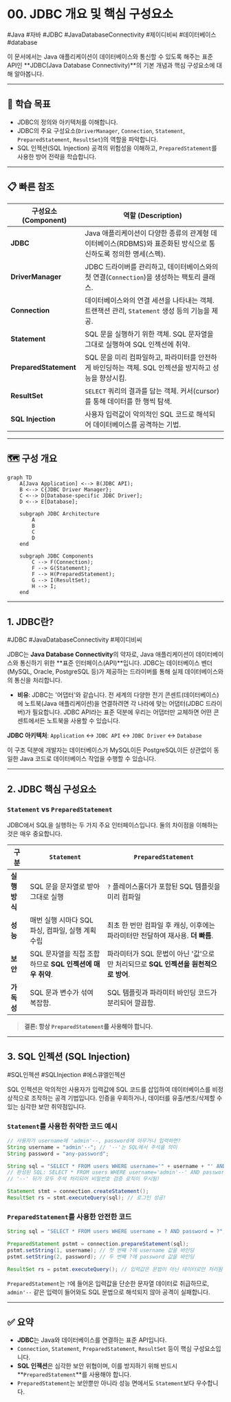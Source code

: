 # 00. JDBC 개요 및 핵심 구성요소

#Java #자바
#JDBC #JavaDatabaseConnectivity #제이디비씨 #데이터베이스 #database

이 문서에서는 Java 애플리케이션이 데이터베이스와 통신할 수 있도록 해주는 표준 API인 **JDBC(Java Database Connectivity)**의 기본 개념과 핵심 구성요소에 대해 알아봅니다.

---

## 🎯 학습 목표

- JDBC의 정의와 아키텍처를 이해합니다.
- JDBC의 주요 구성요소(`DriverManager`, `Connection`, `Statement`, `PreparedStatement`, `ResultSet`)의 역할을 파악합니다.
- SQL 인젝션(SQL Injection) 공격의 위험성을 이해하고, `PreparedStatement`를 사용한 방어 전략을 학습합니다.

---

## 📋 빠른 참조

| 구성요소 (Component)  | 역할 (Description)                                                                                             |
| --------------------- | -------------------------------------------------------------------------------------------------------------- |
| **JDBC**              | Java 애플리케이션이 다양한 종류의 관계형 데이터베이스(RDBMS)와 표준화된 방식으로 통신하도록 정의한 명세(스펙). |
| **DriverManager**     | JDBC 드라이버를 관리하고, 데이터베이스와의 첫 연결(`Connection`)을 생성하는 팩토리 클래스.                     |
| **Connection**        | 데이터베이스와의 연결 세션을 나타내는 객체. 트랜잭션 관리, `Statement` 생성 등의 기능을 제공.                  |
| **Statement**         | SQL 문을 실행하기 위한 객체. SQL 문자열을 그대로 실행하여 SQL 인젝션에 취약.                                   |
| **PreparedStatement** | SQL 문을 미리 컴파일하고, 파라미터를 안전하게 바인딩하는 객체. SQL 인젝션을 방지하고 성능을 향상시킴.          |
| **ResultSet**         | `SELECT` 쿼리의 결과를 담는 객체. 커서(cursor)를 통해 데이터를 한 행씩 탐색.                                   |
| **SQL Injection**     | 사용자 입력값이 악의적인 SQL 코드로 해석되어 데이터베이스를 공격하는 기법.                                     |

---

## 🗺️ 구성 개요

```mermaid
graph TD
    A[Java Application] <--> B(JDBC API);
    B <--> C{JDBC Driver Manager};
    C <--> D[Database-specific JDBC Driver];
    D <--> E[Database];

    subgraph JDBC Architecture
        A
        B
        C
        D
    end

    subgraph JDBC Components
        C --> F(Connection);
        F --> G(Statement);
        F --> H(PreparedStatement);
        G --> I(ResultSet);
        H --> I;
    end
```

---

## 1. JDBC란?

#JDBC #JavaDatabaseConnectivity #제이디비씨

JDBC는 **Java Database Connectivity**의 약자로, Java 애플리케이션이 데이터베이스와 통신하기 위한 **표준 인터페이스(API)**입니다. JDBC는 데이터베이스 벤더(MySQL, Oracle, PostgreSQL 등)가 제공하는 드라이버를 통해 실제 데이터베이스와의 통신을 처리합니다.

- **비유**: JDBC는 '어댑터'와 같습니다. 전 세계의 다양한 전기 콘센트(데이터베이스)에 노트북(Java 애플리케이션)을 연결하려면 각 나라에 맞는 어댑터(JDBC 드라이버)가 필요합니다. JDBC API라는 표준 덕분에 우리는 어댑터만 교체하면 어떤 콘센트에서든 노트북을 사용할 수 있습니다.

**JDBC 아키텍처**:
`Application` ↔ `JDBC API` ↔ `JDBC Driver` ↔ `Database`

이 구조 덕분에 개발자는 데이터베이스가 MySQL이든 PostgreSQL이든 상관없이 동일한 Java 코드로 데이터베이스 작업을 수행할 수 있습니다.

---

## 2. JDBC 핵심 구성요소

### `Statement` vs `PreparedStatement`

JDBC에서 SQL을 실행하는 두 가지 주요 인터페이스입니다. 둘의 차이점을 이해하는 것은 매우 중요합니다.

| 구분          | `Statement`                                              | `PreparedStatement`                                                                |
| ------------- | -------------------------------------------------------- | ---------------------------------------------------------------------------------- |
| **실행 방식** | SQL 문을 문자열로 받아 그대로 실행                       | `?` 플레이스홀더가 포함된 SQL 템플릿을 미리 컴파일                                 |
| **성능**      | 매번 실행 시마다 SQL 파싱, 컴파일, 실행 계획 수립        | 최초 한 번만 컴파일 후 캐싱, 이후에는 파라미터만 전달하여 재사용. **더 빠름**.     |
| **보안**      | SQL 문자열을 직접 조합하므로 **SQL 인젝션에 매우 취약**. | 파라미터가 SQL 문법이 아닌 '값'으로만 처리되므로 **SQL 인젝션을 원천적으로 방어**. |
| **가독성**    | SQL 문과 변수가 섞여 복잡함.                             | SQL 템플릿과 파라미터 바인딩 코드가 분리되어 깔끔함.                               |

> **결론: 항상 `PreparedStatement`를 사용해야 합니다.**

---

## 3. SQL 인젝션 (SQL Injection)

#SQL인젝션 #SQLInjection #에스큐엘인젝션

SQL 인젝션은 악의적인 사용자가 입력값에 SQL 코드를 삽입하여 데이터베이스를 비정상적으로 조작하는 공격 기법입니다. 인증을 우회하거나, 데이터를 유출/변조/삭제할 수 있는 심각한 보안 취약점입니다.

### `Statement`를 사용한 취약한 코드 예시

```java
// 사용자가 username에 'admin'--, password에 아무거나 입력하면?
String username = "admin'--"; // '--'는 SQL에서 주석을 의미
String password = "any-password";

String sql = "SELECT * FROM users WHERE username='" + username + "' AND password='" + password + "'";
// 완성된 SQL: SELECT * FROM users WHERE username='admin'--' AND password='...'
// '--' 뒤가 모두 주석 처리되어 비밀번호 검증 로직이 무시됨!

Statement stmt = connection.createStatement();
ResultSet rs = stmt.executeQuery(sql); // 로그인 성공!
```

### `PreparedStatement`를 사용한 안전한 코드

```java
String sql = "SELECT * FROM users WHERE username = ? AND password = ?";

PreparedStatement pstmt = connection.prepareStatement(sql);
pstmt.setString(1, username); // 첫 번째 ?에 username 값을 바인딩
pstmt.setString(2, password); // 두 번째 ?에 password 값을 바인딩

ResultSet rs = pstmt.executeQuery(); // 입력값은 문법이 아닌 데이터로만 처리됨
```

`PreparedStatement`는 `?`에 들어온 입력값을 단순한 문자열 데이터로 취급하므로, `admin'--` 같은 입력이 들어와도 SQL 문법으로 해석되지 않아 공격이 실패합니다.

---

## ✅ 요약

- **JDBC**는 Java와 데이터베이스를 연결하는 표준 API입니다.
- `Connection`, `Statement`, `PreparedStatement`, `ResultSet` 등이 핵심 구성요소입니다.
- **SQL 인젝션**은 심각한 보안 위협이며, 이를 방지하기 위해 반드시 **`PreparedStatement`**를 사용해야 합니다.
- `PreparedStatement`는 보안뿐만 아니라 성능 면에서도 `Statement`보다 우수합니다.
